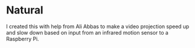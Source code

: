 # Natural
I created this with help from Ali Abbas to make a video projection speed up and slow down based on input from an infrared motion sensor to a Raspberry Pi.
